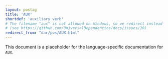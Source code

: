 ```yaml
---
layout: postag
title: 'AUX'
shortdef: 'auxiliary verb'
# The filename "aux" is not allowed on Windows, so we redirect instead
# (see https://github.com/UniversalDependencies/docs/issues/20)
redirect_from: "dar/pos/AUX.html"
---
```


This document is a placeholder for the language-specific documentation
for `AUX`.
